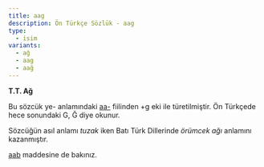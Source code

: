 ```yaml
---
title: aag
description: Ön Türkçe Sözlük - aag
type:
  - isim
variants:
  - ağ
  - aag
  - aağ
---
```

**T.T. Ağ**

Bu sözcük ye- anlamındaki [aa-](/pt/aa-) fiilinden +g eki ile türetilmiştir. Ön Türkçede hece sonundaki G, Ğ diye okunur.

Sözcüğün asıl anlamı *tuzak* iken Batı Türk Dillerinde *örümcek ağı* anlamını kazanmıştır. 

[aab](/pt/aab) maddesine de bakınız.